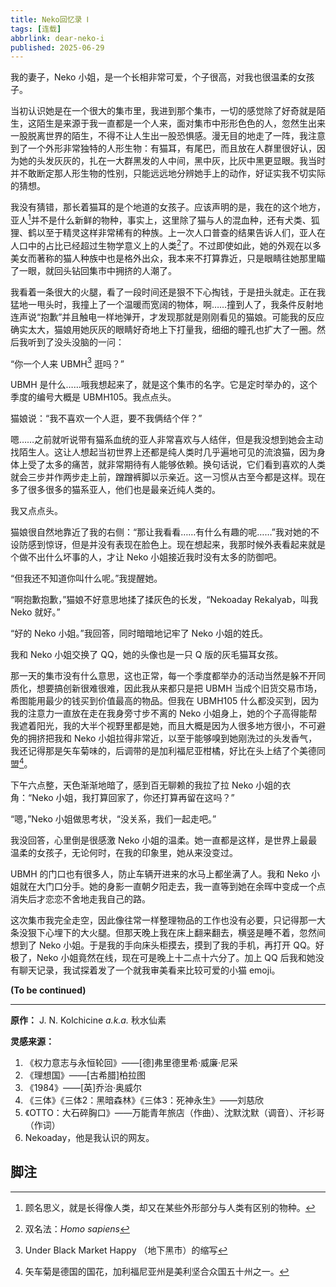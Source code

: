 ```yaml
---
title: Neko回忆录 Ⅰ
tags: [连载]
abbrlink: dear-neko-i
published: 2025-06-29
---
```


我的妻子，Neko 小姐，是一个长相非常可爱，个子很高，对我也很温柔的女孩子。

<!-- more -->

当初认识她是在一个很大的集市里，我进到那个集市，一切的感觉除了好奇就是陌生，这陌生是来源于我一直都是一个人来，面对集市中形形色色的人，忽然生出来一股脱离世界的陌生，不得不让人生出一股恐惧感。漫无目的地走了一阵，我注意到了一个外形非常独特的人形生物：有猫耳，有尾巴，而且放在人群里很好认，因为她的头发灰灰的，扎在一大群黑发的人中间，黑中灰，比灰中黑更显眼。我当时并不敢断定那人形生物的性别，只能远远地分辨她手上的动作，好证实我不切实际的猜想。

我没有猜错，那长着猫耳的是个地道的女孩子。应该声明的是，我在的这个地方，亚人[^1]并不是什么新鲜的物种，事实上，这里除了猫与人的混血种，还有犬类、狐狸、鹤以至于精灵这样非常稀有的种族。上一次人口普查的结果告诉人们，亚人在人口中的占比已经超过生物学意义上的人类[^2]了。不过即使如此，她的外观在以多美女而著称的猫人种族中也是格外出众，我本来不打算靠近，只是眼睛往她那里瞄了一眼，就回头钻回集市中拥挤的人潮了。

我看着一条很大的火腿，看了一段时间还是狠不下心掏钱，于是扭头就走。正在我猛地一甩头时，我撞上了一个温暖而宽阔的物体，啊……撞到人了，我条件反射地连声说“抱歉”并且触电一样地弹开，才发现那就是刚刚看见的猫娘。可能我的反应确实太大，猫娘用她灰灰的眼睛好奇地上下打量我，细细的瞳孔也扩大了一圈。然后我听到了没头没脑的一问：

“你一个人来 UBMH[^3] 逛吗？”

UBMH 是什么……哦我想起来了，就是这个集市的名字。它是定时举办的，这个季度的编号大概是 UBMH105。我点点头。

猫娘说：“我不喜欢一个人逛，要不我俩结个伴？”

嗯……之前就听说带有猫系血统的亚人非常喜欢与人结伴，但是我没想到她会主动找陌生人。这让人想起当初世界上还都是纯人类时几乎遍地可见的流浪猫，因为身体上受了太多的痛苦，就非常期待有人能够依赖。换句话说，它们看到喜欢的人类就会三步并作两步走上前，蹭蹭裤脚以示亲近。这一习惯从古至今都是这样。现在多了很多很多的猫系亚人，他们也是最亲近纯人类的。

我又点点头。

猫娘很自然地靠近了我的右侧：“那让我看看……有什么有趣的呢……”我对她的不设防感到惊讶，但是并没有表现在脸色上。现在想起来，我那时候外表看起来就是个做不出什么坏事的人，才让 Neko 小姐接近我时没有太多的防御吧。

“但我还不知道你叫什么呢。”我提醒她。

“啊抱歉抱歉，”猫娘不好意思地揉了揉灰色的长发，“Nekoaday Rekalyab，叫我 Neko 就好。”

“好的 Neko 小姐。”我回答，同时暗暗地记牢了 Neko 小姐的姓氏。

我和 Neko 小姐交换了 QQ，她的头像也是一只 Q 版的灰毛猫耳女孩。

那一天的集市没有什么意思，这也正常，每一个季度都举办的活动当然是躲不开同质化，想要搞创新很难很难，因此我从来都只是把 UBMH 当成个旧货交易市场，希图能用最少的钱买到价值最高的物品。但我在 UBMH105 什么都没买到，因为我的注意力一直放在走在我身旁寸步不离的 Neko 小姐身上，她的个子高得能帮我遮着阳光，我的大半个视野里都是她，而且大概是因为人很多地方很小，不可避免的拥挤把我和 Neko 小姐拉得非常近，以至于能够嗅到她刚洗过的头发香气，我还记得那是矢车菊味的，后调带的是加利福尼亚柑橘，好比在头上结了个美德同盟[^4]。

下午六点整，天色渐渐地暗了，感到百无聊赖的我拉了拉 Neko 小姐的衣角：“Neko 小姐，我打算回家了，你还打算再留在这吗？”

“嗯，”Neko 小姐做思考状，“没关系，我们一起走吧。”

我没回答，心里倒是很感激 Neko 小姐的温柔。她一直都是这样，是世界上最最温柔的女孩子，无论何时，在我的印象里，她从来没变过。

UBMH 的门口也有很多人，防止车辆开进来的水马上都坐满了人。我和 Neko 小姐就在大门口分手。她的身影一直朝夕阳走去，我一直等到她在余晖中变成一个点消失后才恋恋不舍地走我自己的路。

这次集市我完全走空，因此像往常一样整理物品的工作也没有必要，只记得那一大条没狠下心埋下的大火腿。但那天晚上我在床上翻来翻去，横竖是睡不着，忽然间想到了 Neko 小姐。于是我的手向床头柜摸去，摸到了我的手机，再打开 QQ。好极了，Neko 小姐竟然在线，现在可是晚上十二点十六分了。加上 QQ 后我和她没有聊天记录，我试探着发了一个就我审美看来比较可爱的小猫 emoji。

**(To be continued)**

------

**原作：** J. N. Kolchicine *a.k.a.* 秋水仙素

**灵感来源：**

1. 《权力意志与永恒轮回》——[德]弗里德里希·威廉·尼采
2. 《理想国》——[古希腊]柏拉图
3. 《1984》——[英]乔治·奥威尔
4. 《三体》《三体2：黑暗森林》《三体3：死神永生》——刘慈欣
5. 《OTTO：大石碎胸口》——万能青年旅店（作曲）、沈默沈默（调音）、汗衫哥（作词）
6. Nekoaday，他是我认识的网友。

## 脚注

[^1]: 顾名思义，就是长得像人类，却又在某些外形部分与人类有区别的物种。
[^2]: 双名法：*Homo sapiens*

[^3]: Under Black Market Happy （地下黑市）的缩写
[^4]: 矢车菊是德国的国花，加利福尼亚州是美利坚合众国五十州之一。
